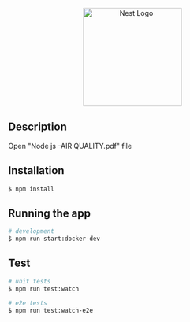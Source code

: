 <p align="center">
  <a href="http://nestjs.com/" target="blank"><img src="https://nestjs.com/img/logo-small.svg" width="200" alt="Nest Logo" /></a>
</p>

## Description

Open "Node js -AIR QUALITY.pdf" file

## Installation

```bash
$ npm install
```

## Running the app

```bash
# development
$ npm run start:docker-dev
```

## Test

```bash
# unit tests
$ npm run test:watch

# e2e tests
$ npm run test:watch-e2e
```
